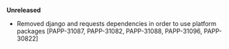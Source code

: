 **Unreleased**
* Removed django and requests dependencies in order to use platform packages [PAPP-31087, PAPP-31082, PAPP-31088, PAPP-31096, PAPP-30822]
